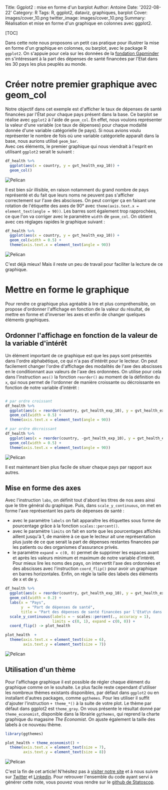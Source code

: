 Title: Ggplot2 : mise en forme d'un barplot
Author: Antoine
Date: '2022-08-22'
Category: R
Tags: R, ggplot2, dataviz, graphiques, barplot
Cover: images/cover_10.png
twitter_image: images/cover_10.png
Summary: Réalisation et mise en forme d'un graphique en colonnes avec ggplot2.

[TOC]  

Dans cette note nous proposons un petit cas pratique pour illustrer la mise en forme d'un graphique en colonnes, ou barplot, avec le package R `ggplot2`. On s'appuie pour cela sur les données de la [fondation Gapminder](https://www.gapminder.org/) en s'intéressant à la part des dépenses de santé financées par l'Etat dans les 30 pays les plus peuplés au monde.  

# Créer notre premier graphique avec geom_col    

Notre objectif dans cet exemple est d'afficher le taux de dépenses de santé financées par l'État pour chaque pays présent dans la base. Ce barplot se réalise avec `ggplot2` à l'aide de `geom_col`. En effet, nous voulons représenter la valeur d'une variable (ce taux de dépenses) pour chaque modalité donnée d'une variable catégorielle (le pays). Si nous avions voulu représenter le nombre de fois où une variable catégorielle apparaît dans la base, nous aurions utilisé `geom_bar`.  
Avec ces éléments, le premier graphique qui nous viendrait à l'esprit en utilisant `ggplot2` serait le suivant :  


```r
df_health %>% 
  ggplot(aes(x = country, y = gvt_health_exp_10)) + 
  geom_col()
```

![Pelican](../images/geom_col_files/figure-html/unnamed-chunk-1-1.png)  

Il est bien sûr illisible, en raison notamment du grand nombre de pays représenté et du fait que leurs noms ne peuvent pas s'afficher correctement sur l'axe des abscisses. On peut corriger ça en faisant une rotation de l'étiquette des axes de 90° avec `theme(axis.text.x = element_text(angle = 90))`. Les barres sont également trop rapprochées, ce que l'on va corriger avec le paramètre `width` de `geom_col`. On obtient avec ces réglages rapides le graphique suivant :  


```r
df_health %>% 
  ggplot(aes(x = country, y = gvt_health_exp_10)) + 
  geom_col(width = 0.5) + 
  theme(axis.text.x = element_text(angle = 90))
```

![Pelican](../images/geom_col_files/figure-html/unnamed-chunk-2-1.png)  

C'est déjà mieux! Mais il reste un peu de travail pour faciliter la lecture de ce graphique.  

# Mettre en forme le graphique  

Pour rendre ce graphique plus agréable à lire et plus compréhensible, on propose d'ordonner l'affichage en fonction de la valeur du résultat, de mettre en forme et d'inverser les axes et enfin de changer quelques éléments graphiques. 

## Ordonner l'affichage en fonction de la valeur de la variable d'intérêt   

Un élément important de ce graphique est que les pays sont présentés dans l'ordre alphabétique, ce qui n'a pas d'intérêt pour le lecteur. On peut facilement changer l'ordre d'affichage des modalités de l'axe des abscisses en le conditionnant aux valeurs de l'axe des ordonnées. On utilise pour cela dans l'instruction `aes()` la fonction `reorder()` au moment de la définition du `x`, qui nous permet de l'ordonner de manière croissante ou décroissante en fonction de notre variable d'intérêt :  


```r

# par ordre croissant 
df_health %>% 
  ggplot(aes(x = reorder(country, gvt_health_exp_10), y = gvt_health_exp_10)) + 
  geom_col(width = 0.5) + 
  theme(axis.text.x = element_text(angle = 90))  

# par ordre décroissant
df_health %>% 
  ggplot(aes(x = reorder(country, -gvt_health_exp_10), y = gvt_health_exp_10)) + 
  geom_col(width = 0.5) + 
  theme(axis.text.x = element_text(angle = 90))
```

![Pelican](../images/geom_col_files/figure-html/order_desc_asc.png)  

Il est maintenant bien  plus facile de situer chaque pays par rapport aux autres.  

## Mise en forme des axes  

Avec l'instruction `labs`, on définit tout d'abord les titres de nos axes ainsi que le titre général du graphique. Puis, dans `scale_y_continuous`, on met en forme l'axe représentant les parts de dépenses de santé :  
- avec le paramètre `labels` on fait apparaître les étiquettes sous forme de pourcentage grâce à la fonction `scales::percent()`.  
- avec le paramètre `limits` on fait en sorte que les pourcentages affichés aillent jusqu'à 1, de manière à ce que le lecteur ait une représentation plus juste de ce que serait la part de dépenses restantes financées par les patients ou des organismes d'assurance privés.  
- le paramètre `expand = c(0, 0)` permet de supprimer les espaces avant et après les valeurs minimum et maximum de notre variable d'intérêt.  
Pour mieux lire les noms des pays, on intervertit l'axe des ordonnées et des abscisses avec l'instruction `coord_flip()` pour avoir un graphique en barres horizontales. Enfin, on règle la taille des labels des éléments de x et de y.  


```r
df_health %>% 
  ggplot(aes(x = reorder(country, gvt_health_exp_10), y = gvt_health_exp_10)) + 
  geom_col(width = 0.2) +
  labs(x = "Pays",
       y  = "Part de dépenses de santé",
       title = "Part des dépenses de santé financées par l'Etat\n dans les 30 pays les plus peuplés") + 
  scale_y_continuous(labels = ~ scales::percent(., accuracy = 1),
                     limits = c(0, 1), expand = c(0, 0)) + 
  coord_flip() -> plot_health

plot_health  + 
  theme(axis.text.x = element_text(size = 6),
        axis.text.y = element_text(size = 7))
```

![Pelican](../images/geom_col_files/figure-html/unnamed-chunk-4-1.png)  

## Utilisation d'un thème

Pour l'affichage graphique il est possible de régler chaque élément du graphique comme on le souhaite. Le plus facile reste cependant d'utiliser les nombreux thèmes existants disponibles, par défaut dans `ggplot2` ou en installant d'autres packages, comme `ggthemes`. Pour les utiliser il suffit d'ajouter l'instruction `+ theme_*()` à la suite de votre plot. Le thème par défaut dans ggplot2 est `theme_gray`. On vous présente le résultat donné par `theme_economist`, disponible dans la librairie `ggthemes`, qui reprend la charte graphique du magasine _The Economist_. On ajuste également la taille des labels à ce nouveau thème.  


```r
library(ggthemes)

plot_health + theme_economist() + 
  theme(axis.text.x = element_text(size = 7),
        axis.text.y = element_text(size = 8))
```

![Pelican](../images/geom_col_files/figure-html/unnamed-chunk-5-1.png)  

C'est la fin de cet article! N'hésitez pas à [visiter notre site](https://www.statoscop.fr) et à nous suivre sur [Twitter](https://twitter.com/stato_scop) et [Linkedin](https://www.linkedin.com/company/statoscop). Pour retrouver l'ensemble du code ayant servi à générer cette note, vous pouvez vous rendre sur le [github de Statoscop](https://github.com/Statoscop/notebooks-blog).  
